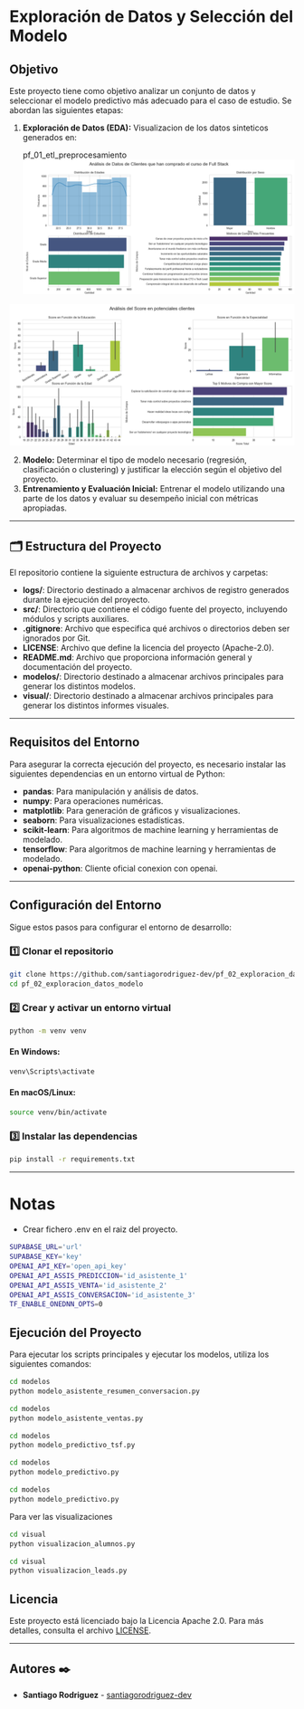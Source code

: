   # Exploración de Datos y Selección del Modelo

## Objetivo

Este proyecto tiene como objetivo analizar un conjunto de datos y seleccionar el modelo predictivo más adecuado para el caso de estudio. Se abordan las siguientes etapas:

1. **Exploración de Datos (EDA):** Visualizacion de los datos sinteticos generados en:
   <div href="https://github.com/santiagorodriguez-dev/pf_01_etl_preprocesamiento">pf_01_etl_preprocesamiento</div>

   <div style="text-align: center;">
     <img src="https://github.com/santiagorodriguez-dev/pf_02_exploracion_datos_modelo/blob/main/images/Figure_1.png" alt="logo" />
   </div>

  <div style="text-align: center;">
     <img src="https://github.com/santiagorodriguez-dev/pf_02_exploracion_datos_modelo/blob/main/images/Figure_2.png" alt="logo" />
   </div>
   
2. **Modelo:** Determinar el tipo de modelo necesario (regresión, clasificación o clustering) y justificar la elección según el objetivo del proyecto.
3. **Entrenamiento y Evaluación Inicial:** Entrenar el modelo utilizando una parte de los datos y evaluar su desempeño inicial con métricas apropiadas.
---

## 🗂 Estructura del Proyecto

El repositorio contiene la siguiente estructura de archivos y carpetas:

- **logs/**: Directorio destinado a almacenar archivos de registro generados durante la ejecución del proyecto.
- **src/**: Directorio que contiene el código fuente del proyecto, incluyendo módulos y scripts auxiliares.
- **.gitignore**: Archivo que especifica qué archivos o directorios deben ser ignorados por Git.
- **LICENSE**: Archivo que define la licencia del proyecto (Apache-2.0).
- **README.md**: Archivo que proporciona información general y documentación del proyecto.
- **modelos/**: Directorio destinado a almacenar archivos principales para generar los distintos modelos.
- **visual/**: Directorio destinado a almacenar archivos principales para generar los distintos informes visuales.

---

## Requisitos del Entorno

Para asegurar la correcta ejecución del proyecto, es necesario instalar las siguientes dependencias en un entorno virtual de Python:

- **pandas**: Para manipulación y análisis de datos.
- **numpy**: Para operaciones numéricas.
- **matplotlib**: Para generación de gráficos y visualizaciones.
- **seaborn**: Para visualizaciones estadísticas.
- **scikit-learn**: Para algoritmos de machine learning y herramientas de modelado.
- **tensorflow**: Para algoritmos de machine learning y herramientas de modelado.
- **openai-python**: Cliente oficial conexion con openai.

---

## Configuración del Entorno

Sigue estos pasos para configurar el entorno de desarrollo:

### 1️⃣ Clonar el repositorio

```bash
git clone https://github.com/santiagorodriguez-dev/pf_02_exploracion_datos_modelo.git
cd pf_02_exploracion_datos_modelo
```

### 2️⃣ Crear y activar un entorno virtual

```bash
python -m venv venv
```

#### En Windows:
```bash
venv\Scripts\activate
```

#### En macOS/Linux:
```bash
source venv/bin/activate
```

### 3️⃣ Instalar las dependencias

```bash
pip install -r requirements.txt
```
---
# Notas
-   Crear fichero .env en el raiz del proyecto.
```bash
SUPABASE_URL='url'
SUPABASE_KEY='key'
OPENAI_API_KEY='open_api_key'
OPENAI_API_ASSIS_PREDICCION='id_asistente_1'
OPENAI_API_ASSIS_VENTA='id_asistente_2'
OPENAI_API_ASSIS_CONVERSACION='id_asistente_3'
TF_ENABLE_ONEDNN_OPTS=0
```

## Ejecución del Proyecto

Para ejecutar los scripts principales y ejecutar los modelos, utiliza los siguientes comandos:

```bash
cd modelos
python modelo_asistente_resumen_conversacion.py
```
```bash
cd modelos
python modelo_asistente_ventas.py
```
```bash
cd modelos
python modelo_predictivo_tsf.py
```
```bash
cd modelos
python modelo_predictivo.py
```
```bash
cd modelos
python modelo_predictivo.py
```

Para ver las visualizaciones
```bash
cd visual
python visualizacion_alumnos.py
```
```bash
cd visual
python visualizacion_leads.py
```

## Licencia

Este proyecto está licenciado bajo la Licencia Apache 2.0. Para más detalles, consulta el archivo [LICENSE](LICENSE).

---

## Autores ✒️
* **Santiago Rodriguez** - [santiagorodriguez-dev](https://github.com/santiagorodriguez-dev)
